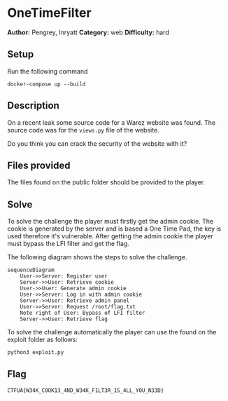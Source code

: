 # OneTimeFilter

**Author:** Pengrey, Inryatt
**Category:** web
**Difficulty:** hard

## Setup
Run the following command
```
docker-compose up --build
```

## Description
On a recent leak some source code for a Warez website was found. The source code was for the `views.py` file of the website.

Do you think you can crack the security of the website with it?

## Files provided
The files found on the public folder should be provided to the player.

## Solve
To solve the challenge the player must firstly get the admin cookie. The cookie is generated by the server and is based a One Time Pad, the key is used therefore it's vulnerable. After getting the admin cookie the player must bypass the LFI filter and get the flag.

The following diagram shows the steps to solve the challenge.
```mermaid
sequenceDiagram
    User->>Server: Register user
    Server->>User: Retrieve cookie
    User->>User: Generate admin cookie
    User->>Server: Log in with admin cookie
    Server->>User: Retrieve admin panel
    User->>Server: Request /root/flag.txt
    Note right of User: Bypass of LFI filter
    Server->>User: Retrieve flag
```

To solve the challenge automatically the player can use the found on the exploit folder as follows:
```bash
python3 exploit.py
```

## Flag
`CTFUA{W34K_C0OK13_4ND_W34K_F1LT3R_1S_4LL_Y0U_N33D}`